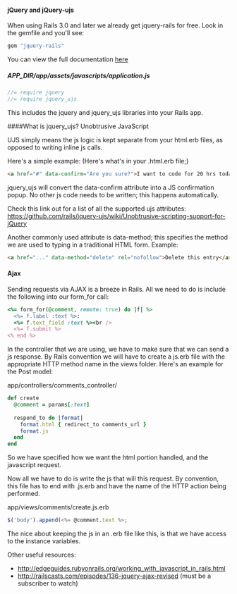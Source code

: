 #### jQuery and jQuery-ujs

When using Rails 3.0 and later we already get jquery-rails for free. Look in the gemfile and you'll see:
```ruby
gem "jquery-rails"
```

You can view the full documentation [here](https://github.com/indirect/jquery-rails)

##### APP_DIR/app/assets/javascripts/application.js
```javascript
//= require jquery
//= require jquery_ujs
```
This includes the jquery and jquery_ujs libraries into your Rails app.

####What is jquery_ujs?
Unobtrusive JavaScript

UJS simply means the js logic is kept separate from your html.erb files, as opposed to writing inline js calls.

Here's a simple example:
(Here's what's in your .html.erb file;)
```html
<a href="#" data-confirm="Are you sure?">I want to code for 20 hrs today.</a>
```
jquery_ujs will convert the data-confirm attribute into a JS confirmation popup. No other js code needs to be written; this happens automatically.

Check this link out for a list of all the supported ujs attributes: https://github.com/rails/jquery-ujs/wiki/Unobtrusive-scripting-support-for-jQuery

Another commonly used attribute is data-method; this specifies the method we are used to typing in a traditional HTML form. Example:
```html
<a href="..." data-method="delete" rel="nofollow">Delete this entry</a>
```
#### Ajax

Sending requests via AJAX is a breeze in Rails. All we need to do is include the following into our form_for call:

```ruby
<%= form_for(@comment, remote: true) do |f| %>
  <%= f.label :text %>:
  <%= f.text_field :text %><br />
  <%= f.submit %>
<% end %>
```

In the controller that we are using, we have to make sure that we can send a js response. By Rails convention we will have to create a js.erb file with the appropriate HTTP method name in the views folder. Here's an example for the Post model:

app/controllers/comments_controller/
```ruby
def create
  @comment = params[:text]
  
  respond_to do |format|
    format.html { redirect_to comments_url }
    format.js
  end
end
```
So we have specified how we want the html portion handled, and the javascript request.

Now all we have to do is write the js that will this request. By convention, this file has to end with .js.erb and have the name of the HTTP action being performed.

app/views/comments/create.js.erb
```javascript
$('body').append(<%= @comment.text %>;
```

The nice about keeping the js in an .erb file like this, is that we have access to the instance variables. 


Other useful resources:
- http://edgeguides.rubyonrails.org/working_with_javascript_in_rails.html
- http://railscasts.com/episodes/136-jquery-ajax-revised (must be a subscriber to watch)
